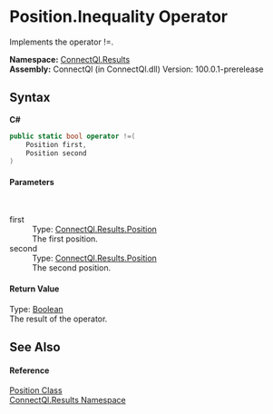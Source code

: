 # Position.Inequality Operator 
 

Implements the operator !=.

**Namespace:**&nbsp;<a href="N_ConnectQl_Results">ConnectQl.Results</a><br />**Assembly:**&nbsp;ConnectQl (in ConnectQl.dll) Version: 100.0.1-prerelease

## Syntax

**C#**<br />
``` C#
public static bool operator !=(
	Position first,
	Position second
)
```


#### Parameters
&nbsp;<dl><dt>first</dt><dd>Type: <a href="T_ConnectQl_Results_Position">ConnectQl.Results.Position</a><br />The first position.</dd><dt>second</dt><dd>Type: <a href="T_ConnectQl_Results_Position">ConnectQl.Results.Position</a><br />The second position.</dd></dl>

#### Return Value
Type: <a href="http://msdn2.microsoft.com/en-us/library/a28wyd50" target="_blank">Boolean</a><br />The result of the operator.

## See Also


#### Reference
<a href="T_ConnectQl_Results_Position">Position Class</a><br /><a href="N_ConnectQl_Results">ConnectQl.Results Namespace</a><br />